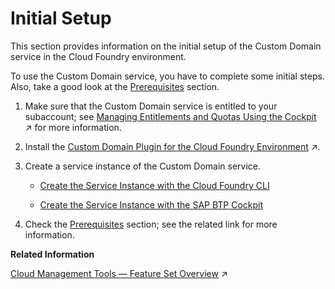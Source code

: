 <!-- loio108177aea2a04d1b9006d96173bfa99a -->

# Initial Setup

This section provides information on the initial setup of the Custom Domain service in the Cloud Foundry environment.

To use the Custom Domain service, you have to complete some initial steps. Also, take a good look at the [Prerequisites](prerequisites-48cdbe7.md) section.

1.  Make sure that the Custom Domain service is entitled to your subaccount; see [Managing Entitlements and Quotas Using the Cockpit](https://help.sap.com/viewer/65de2977205c403bbc107264b8eccf4b/Validation/en-US/c8248745dde24afb91479361de336111.html "When you purchase an enterprise account, you are entitled to use a specific set of resources, such as the amount of memory that can be allocated to your applications.") :arrow_upper_right: for more information.

2.  Install the [Custom Domain Plugin for the Cloud Foundry Environment](https://help.sap.com/viewer/65de2977205c403bbc107264b8eccf4b/Validation/en-US/1832fcd1eec9415694de50f620e5a522.html "The Custom Domain CLI plugin provides functions for creating private keys and certificate signing requests, as well as additional commands for managing your custom domains.") :arrow_upper_right:.

3.  Create a service instance of the Custom Domain service.

    -   [Create the Service Instance with the Cloud Foundry CLI](create-the-service-instance-with-the-cloud-foundry-cli-8eef2cc.md)

    -   [Create the Service Instance with the SAP BTP Cockpit](create-the-service-instance-with-the-sap-btp-cockpit-5bf9e66.md)


4.  Check the [Prerequisites](prerequisites-48cdbe7.md) section; see the related link for more information.


**Related Information**  


[Cloud Management Tools — Feature Set Overview](https://help.sap.com/viewer/65de2977205c403bbc107264b8eccf4b/Validation/en-US/caf4e4e23aef4666ad8f125af393dfb2.html "Cloud management tools represent the group of technologies designed for managing SAP BTP.") :arrow_upper_right:

